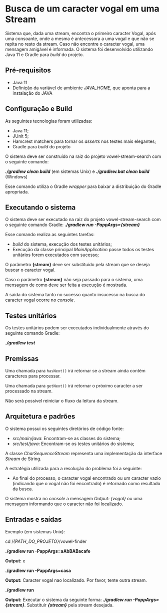 # Busca de um caracter vogal em uma Stream

Sistema que, dada uma stream, encontra o primeiro caracter Vogal, após uma consoante, 
onde a mesma é antecessora a uma vogal e que não se repita no resto da stream. Caso não encontre
o caracter vogal, uma mensagem amigável é informada. 
O sistema foi desenvolvido utilizando Java 11 e Gradle para *build* do projeto.

## Pré-requisitos

- Java 11
- Definição da variável de ambiente *JAVA_HOME*, que aponta para a instalação do JAVA

## Configuração e Build

As seguintes tecnologias foram utilizadas:

- Java 11;
- JUnit 5;
- Hamcrest matchers para tornar os *asserts* nos testes mais elegantes;
- Gradle para *build* do projeto

O sistema deve ser construído na raiz do projeto vowel-stream-search com o seguinte comando:

***./gradlew clean build*** (em sistemas Unix) e ***./gradlew.bat clean build*** (Windows)

Esse comando utiliza o Gradle *wrapper* para baixar a distribuição do Gradle apropriada.

## Executando o sistema

O sistema deve ser executado na raiz do projeto vowel-stream-search com o seguinte comando Gradle: ***./gradlew run -PappArgs={stream}***

Esse comando realiza as seguintes tarefas: 

* *build* do sistema, execução dos testes unitários;
* Execução da classe principal *MainApplication* passe todos os testes unitários forem executados com sucesso;

O parâmetro **{stream}** deve ser substituído pela stream que se deseja buscar o caracter vogal.

Caso o parâmetro **{stream}** não seja passado para o sistema, uma mensagem de como deve ser feita a execução é mostrada.

A saída do sistema tanto no sucesso quanto insucesso na busca do caracter vogal ocorre no *console*.

## Testes unitários

Os testes unitários podem ser executados individualmente através do seguinte comando Gradle: 

***./gradlew test***

## Premissas

Uma chamada para ``` hasNext() ``` irá retornar se a stream ainda contém caracteres para processar.

Uma chamada para ``` getNext() ``` irá retornar o próximo caracter a ser processado na stream.

Não será possível reiniciar o fluxo da leitura da stream.

## Arquitetura e padrões

O sistema possui os seguintes diretórios de código fonte:

* *src/main/java*: Encontram-se as classes do sistema;
* *src/test/java*: Encontram-se os testes unitários do sistema;

A classe *CharSequenceStream* representa uma implementação da interface *Stream* de String.

A estratégia utilizada para a resolução do problema foi a seguinte:

          
* Ao final do processo, o caracter vogal encontrado ou um caracter vazio (indicando que o vogal não foi encontrado)
é retornado como resultado da busca.

O sistema mostra no *console* a mensagem *Output: {vogal}* ou uma mensagem informando que o caracter não foi localizado.

## Entradas e saídas

Exemplo (em sistemas Unix):

cd /*{PATH_DO_PROJETO}*/vowel-finder

**./gradlew run -PappArgs=aAbBABacafe**

**Output:** e

**./gradlew run -PappArgs=casa**

**Output:** Caracter vogal nao localizado. Por favor, tente outra stream.

**./gradlew run**

**Output:** Executar o sistema da seguinte forma: ***./gradlew run -PappArgs={stream}***. Substituir ***{stream}*** pela stream desejada.
